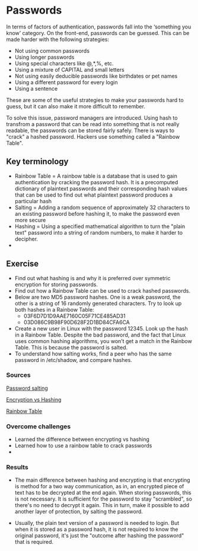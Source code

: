 # Passwords
In terms of factors of authentication, passwords fall into the ‘something you know’ category.
On the front-end, passwords can be guessed. This can be made harder with the following strategies:
- Not using common passwords
- Using longer passwords
- Using special characters like @,*,%, etc.
- Using a mixture of CAPITAL and small letters
- Not using easily deducible passwords like birthdates or pet names
- Using a different password for every login
- Using a sentence

These are some of the useful strategies to make your passwords hard to guess, but it can also make it more difficult to remember.

To solve this issue, password managers are introduced. Using hash to transfrom a password that can be read into something that is not really readable, the passwords can be stored fairly safely. There is ways to "crack" a hashed password. Hackers use something called a "Rainbow Table".

## Key terminology
- Rainbow Table = A rainbow table is a database that is used to gain authentication by cracking the password hash. It is a precomputed dictionary of plaintext passwords and their corresponding hash values that can be used to find out what plaintext password produces a particular hash
- Salting = Adding a random sequence of approximately 32 characters to an existing password before hashing it, to make the password even more secure
- Hashing = Using a specified mathematical algorithm to turn the "plain text" password into a string of random numbers, to make it harder to decipher.
- 

## Exercise
- Find out what hashing is and why it is preferred over symmetric encryption for storing passwords.
- Find out how a Rainbow Table can be used to crack hashed passwords.
- Below are two MD5 password hashes. One is a weak password, the other is a string of 16 randomly generated characters. Try to look up both hashes in a Rainbow Table: 
    - 03F6D7D1D9AAE7160C05F71CE485AD31
    - 03D086C9B98F90D628F2D1BD84CFA6CA
- Create a new user in Linux with the password 12345. Look up the hash in a Rainbow Table. Despite the bad password, and the fact that Linux uses common hashing algorithms, you won’t get a match in the Rainbow Table. This is because the password is salted. 
- To understand how salting works, find a peer who has the same password in /etc/shadow, and compare hashes.

### Sources
[Password salting](https://www.passcamp.com/blog/what-is-password-salting-and-why-should-you-care)

[Encryption vs Hashing](https://www.encryptionconsulting.com/education-center/encryption-vs-hashing/#:~:text=Since%20encryption%20is%20two%2Dway,salt%2C%20that%20cannot%20be%20decrypted.)

[Rainbow Table](https://www.geeksforgeeks.org/understanding-rainbow-table-attack/)


### Overcome challenges
- Learned the difference between encrypting vs hashing
- Learned how to use a rainbow table to crack passwords
- 

### Results
- The main difference between hashing and encrypting is that encrypting is method for a two way communication, as in, an encrypted piece of text has to be decrypted at the end again. When storing passwords, this is not necessary. It is sufficient for the password to stay "scrambled", so there's no need to decrypt it again. This in turn, make it possible to add another layer of protection, by salting the password.

- Usually, the plain text version of a password is needed to login. But when it is stored as a password hash, it is not required to know the original password, it's just the "outcome after hashing the password" that is required.
